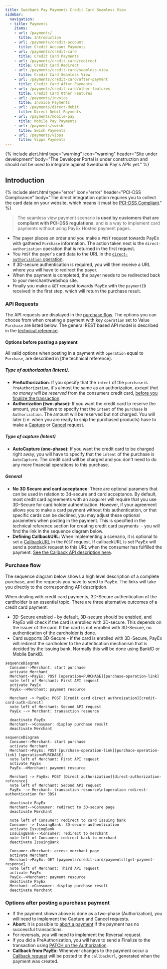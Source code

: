 ```yaml
---
title: Swedbank Pay Payments Credit Card Seamless View
sidebar:
  navigation:
  - title: Payments
    items:
    - url: /payments/
      title: Introduction
    - url: /payments/credit-account
      title: Credit Account Payments
    - url: /payments/credit-card
      title: Credit Card Payments
    - url: /payments/credit-card/redirect
      title: Credit Card Redirect
    - url: /payments/credit-card/seamless-view
      title: Credit Card Seamless View
    - url: /payments/credit-card/after-payment
      title: Credit Card After Payments
    - url: /payments/credit-card/other-features
      title: Credit Card Other Features
    - url: /payments/invoice
      title: Invoice Payments
    - url: /payments/direct-debit
      title: Direct Debit Payments
    - url: /payments/mobile-pay
      title: Mobile Pay Payments
    - url: /payments/swish
      title: Swish Payments
    - url: /payments/vipps
      title: Vipps Payments
---
```


{% include alert.html type="warning"
                      icon="warning"
                      header="Site under development"
                      body="The Developer Portal is under construction and should not be used to integrate against Swedbank Pay's APIs yet." %}

## Introduction

{% include alert.html type="error"
                      icon="error"
                      header="PCI-DSS Complicance"
                      body="The direct integration option requires you to collect the card data on your website, which means it must be [PCI-DSS Compliant][PCI-link]." %}

>The seamless view payment scenario **is used by customers that are compliant with PCI-DSS regulations**, and is a way to implement card payments without using PayEx Hosted payment pages.  


                      

* The payer places an order and you make a `POST` request towards PayEx with gathered `Purchase` information. The action taken next is the `direct-authorization` operation that is returned in the first request. 
* You `POST` the payer's card data to the URL in the [`direct-authorization` operation](#options-before-posting-a-payment-1).
* If 3D-secure authentication is required, you will then receive a URL where you will have to redirect the payer.
* When the payment is completed, the payer needs to be redirected back to your merchant/webshop site.
* Finally you make a `GET` request towards PayEx with the `paymentID` received in the first step, which will return the purchase result.

### API Requests

The API requests are displayed in the [purchase flow](#purchase-flow-2). The options you can choose from when creating a payment with key `operation` set to Value `Purchase` are listed below. The general REST based API model is described in the [technical reference](#).

#### Options before posting a payment

All valid options when posting in a payment with `operation` equal to `Purchase`, are described in [the technical reference].

##### Type of authorization (Intent).

* **PreAuthorization**: If you specify that the `intent` of the `purchase` is `PreAuthorization`, it's almost the same as an authorization, _except that no money will be reserved_ from the consumers credit card, [before you finalize the transaction][finalize-request]
* **Authorization (two-phase):** If you want the credit card to reserve the amount, you will have to specify that the `intent` of the `purchase` is `Authorization`. The amount will be reserved but not charged. You will later (i.e. when you are ready to ship the purchased products) have to make a [Capture][Capture] or [Cancel][Cancel] request.

##### Type of capture (Intent)

* **AutoCapture (one-phase):** If you want the credit card to be charged right away, you will have to specify that the `intent` of the purchase is `AutoCapture`. The credit card will be charged and you don't need to do any more financial operations to this purchase.

##### General

* **No 3D Secure and card acceptance**: There are optional paramers that can be used in relation to 3d-secure and card acceptance. By default, most credit card agreements with an acquirer will require that you use 3D-Secure for card holder authentication. However, if your agreement allows you to make a card payment without this authentication, or that specific cards can be declined, you may adjust these optional parameters when posting in the payment. This is specified in the technical reference section for creating credit card payments  - you will find the link in the sequence diagram below.
* **Defining CallbackURL**: When implementing a scenario, it is optional to set a [CallbackURL][CallbackURL] in the `POST` request. If callbackURL is set PayEx will send a postback request to this URL when the consumer has fulfilled the payment. [See the Callback API description here][callback-API-description].

### Purchase flow

The sequence diagram below shows a high level description of a complete purchase, and the requests you have to send to PayEx. The links will take you directly to the corresponding API description.

When dealing with credit card payments, 3D-Secure authentication of the cardholder is an essential topic. There are three alternative outcomes of a credit card payment:

* 3D-Secure enabled - by default, 3D-secure should be enabled, and PayEx will check if the card is enrolled with 3D-secure. This depends on the issuer of the card. If the card is not enrolled with 3D-Secure, no authentication of the cardholder is done.
* Card supports 3D-Secure - if the card is enrolled with 3D-Secure, PayEx will redirect the cardholder to the autentication mechanism that is decided by the issuing bank. Normally this will be done using BankID or Mobile BankID.

```mermaid
sequenceDiagram
  Consumer->Merchant: start purchase
  activate Merchant
  Merchant->PayEx: POST [operation=PURCHASE][purchase-operation-link]
  note left of Merchant: First API request
  activate PayEx
  PayEx-->Merchant: payment resource

  Merchant -> PayEx: POST [Credit card direct authroization][credit-card-auth-direct]
  note left of Merchant: Second API request
  PayEx --> Merchant: transaction resource

  deactivate PayEx
  Merchant-->Consumer: display purchase result
  deactivate Merchant
```

```mermaid
sequenceDiagram
  Consumer->Merchant: start purchase
  activate Merchant
  Merchant->PayEx: POST [purchase-operation-link][purchace-operation-link] [operation=PURCHASE]
  note left of Merchant: First API request
  activate PayEx
  PayEx-->Merchant: payment resource

  Merchant -> PayEx: POST [Direct authorization][direct-authorization-reference]
  note left of Merchant: Second API request
  PayEx --> Merchant: transaction resource\n(operation redirect-authentication for 3DS)

  deactivate PayEx
  Merchant-->Consumer: redirect to 3D-secure page
  deactivate Merchant
  
  note left of Consumer: redirect to card issuing bank
  Consumer -> IssuingBank: 3D-secure authentication
  activate IssuingBank
  IssuingBank-->Consumer: redirect to merchant
  note left of Consumer: redirect back to merchant
  deactivate IssuingBank
  
  Consumer->Merchant: access merchant page
  activate Merchant
  Merchant->PayEx: GET [payments/credit-card/payments][get-payment-response]
  note left of Merchant: Third API request
  activate PayEx
  PayEx-->Merchant: payment resource
  deactivate PayEx
  Merchant-->Consumer: display purchase result
  deactivate Merchant
```

### Options after posting a purchase payment

* If the payment shown above is done as a two-phase (Authorization), you will need to implement the Capture and Cancel requests.
* **Abort:** It is possible to [abort a payment][abort] if the payment has no successful transactions.
* For reversals, you will need to implement the Reversal request.
* If you did a PreAuthorization, you will have to send a Finalize to the transaction using [PATCH on the Authorization][finalizing-the-transaction].
* **Callback from PayEx:** Whenever changes to the payment occur a [Callback request][callback-request] will be posted to the `callbackUrl`, generated when the payment was created.

[abort]: /payments/credit-card/after-payment
[callback-API-description]: #
[callback-request]: /payments/credit-card/after-payment
[CallbackURL]: #
[Cancel]: /payments/credit-card/after-after-payment
[Capture]: /payments/credit-card/after-after-payment
[finalize-request]: /payments/credit-card/after-payment
[finalizing-the-transaction]: /payments/credit-card/after-after-payment
[PCI-link]: https://www.pcisecuritystandards.org/